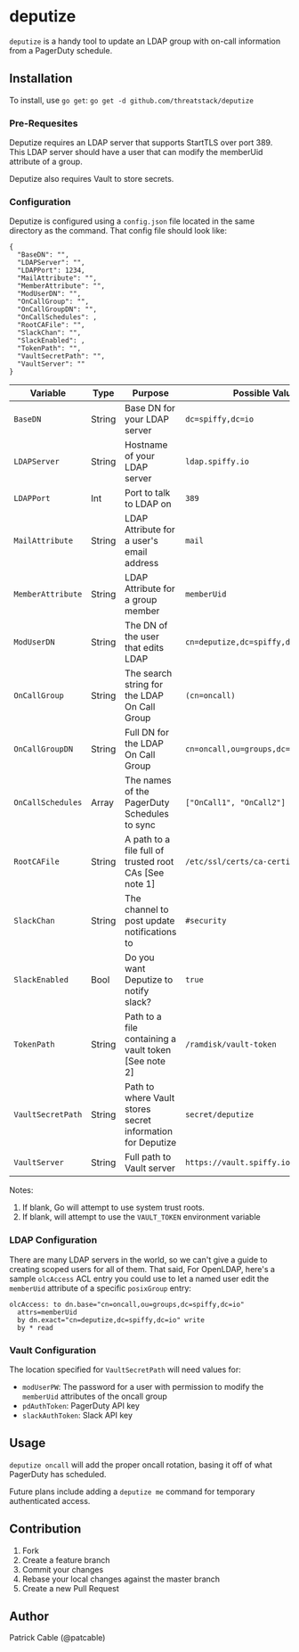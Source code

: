 # deputize

`deputize` is a handy tool to update an LDAP group with on-call information
from a PagerDuty schedule.

## Installation

To install, use `go get`: `go get -d github.com/threatstack/deputize`

### Pre-Requesites

Deputize requires an LDAP server that supports StartTLS over port 389. This
LDAP server should have a user that can modify the memberUid attribute of a
group.

Deputize also requires Vault to store secrets.

### Configuration

Deputize is configured using a `config.json` file located in the same directory
as the command. That config file should look like:

```
{
  "BaseDN": "",
  "LDAPServer": "",
  "LDAPPort": 1234,
  "MailAttribute": "",
  "MemberAttribute": "",
  "ModUserDN": "",
  "OnCallGroup": "",
  "OnCallGroupDN": "",
  "OnCallSchedules": ,
  "RootCAFile": "",
  "SlackChan": "",
  "SlackEnabled": ,
  "TokenPath": "",
  "VaultSecretPath": "",
  "VaultServer": ""
}
```

| Variable          | Type   | Purpose                                                    | Possible Value                        |
|-------------------|--------|------------------------------------------------------------|---------------------------------------|
| `BaseDN`          | String | Base DN for your LDAP server                               | `dc=spiffy,dc=io`                     |
| `LDAPServer`      | String | Hostname of your LDAP server                               | `ldap.spiffy.io`                      |
| `LDAPPort`        | Int    | Port to talk to LDAP on                                    | `389`                                 |
| `MailAttribute`   | String | LDAP Attribute for a user's email address                  | `mail`                                |
| `MemberAttribute` | String | LDAP Attribute for a group member                          | `memberUid`                           |
| `ModUserDN`       | String | The DN of the user that edits LDAP                         | `cn=deputize,dc=spiffy,dc=io`         |
| `OnCallGroup`     | String | The search string for the LDAP On Call Group               | `(cn=oncall)`                         |
| `OnCallGroupDN`   | String | Full DN for the LDAP On Call Group                         | `cn=oncall,ou=groups,dc=spiffy,dc=io` |
| `OnCallSchedules` | Array  | The names of the PagerDuty Schedules to sync               | `["OnCall1", "OnCall2"]`              |
| `RootCAFile`      | String | A path to a file full of trusted root CAs [See note 1]     | `/etc/ssl/certs/ca-certificates.crt`  |
| `SlackChan`       | String | The channel to post update notifications to                | `#security`                           |
| `SlackEnabled`    | Bool   | Do you want Deputize to notify slack?                      | `true`                                |
| `TokenPath`       | String | Path to a file containing a vault token [See note 2]       | `/ramdisk/vault-token`                |
| `VaultSecretPath` | String | Path to where Vault stores secret information for Deputize | `secret/deputize`                     |
| `VaultServer`     | String | Full path to Vault server                                  | `https://vault.spiffy.io:8200`        |

Notes:
1. If blank, Go will attempt to use system trust roots.
1. If blank, will attempt to use the `VAULT_TOKEN` environment variable

### LDAP Configuration

There are many LDAP servers in the world, so we can't give a guide to creating
scoped users for all of them. That said, For OpenLDAP, here's a sample
`olcAccess` ACL entry you could use to let a named user edit the `memberUid`
attribute of a specific `posixGroup` entry:
```
olcAccess: to dn.base="cn=oncall,ou=groups,dc=spiffy,dc=io"
  attrs=memberUid
  by dn.exact="cn=deputize,dc=spiffy,dc=io" write
  by * read
```

### Vault Configuration

The location specified for `VaultSecretPath` will need values for:
* `modUserPW`: The password for a user with permission to modify the `memberUid`
  attributes of the oncall group
* `pdAuthToken`: PagerDuty API key
* `slackAuthToken`: Slack API key

## Usage

`deputize oncall` will add the proper oncall rotation, basing it off of
what PagerDuty has scheduled.

Future plans include adding a `deputize me` command for temporary authenticated
access.

## Contribution

1. Fork
1. Create a feature branch
1. Commit your changes
1. Rebase your local changes against the master branch
1. Create a new Pull Request

## Author

Patrick Cable (@patcable)
